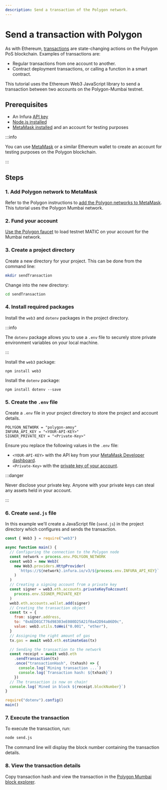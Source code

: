 ```yaml
---
description: Send a transaction of the Polygon network.
---
```


# Send a transaction with Polygon

As with Ethereum, [transactions](https://ethereum.org/en/developers/docs/transactions/) are state-changing actions on the Polygon PoS blockchain. Examples of transactions are:

- Regular transactions from one account to another.
- Contract deployment transactions, or calling a function in a smart contract.

This tutorial uses the Ethereum Web3 JavaScript library to send a transaction between two accounts on the Polygon-Mumbai testnet.

## Prerequisites

- An Infura [API key](../../../../developer-tools/dashboard/get-started/create-api/)
- [Node.js installed](https://nodejs.org/en/download/)
- [MetaMask installed](https://metamask.io) and an account for testing purposes

:::info

You can use [MetaMask](https://metamask.io) or a similar Ethereum wallet to create an account for testing purposes on the Polygon blockchain.

:::

## Steps

### 1. Add Polygon network to MetaMask

Refer to the Polygon instructions to [add the Polygon networks to MetaMask](https://polygon.technology/blog/getting-started-with-metamask-on-polygon). This tutorial uses the Polygon Mumbai network.

### 2. Fund your account

[Use the Polygon faucet](https://faucet.polygon.technology) to load testnet MATIC on your account for the Mumbai network.

### 3. Create a project directory

Create a new directory for your project. This can be done from the command line:

```bash
mkdir sendTransaction
```

Change into the new directory:

```bash
cd sendTransaction
```

### 4. Install required packages

Install the `web3` and `dotenv` packages in the project directory.

:::info

The `dotenv` package allows you to use a `.env` file to securely store private environment variables on your local machine.

:::

Install the `web3` package:

```
npm install web3
```

Install the `dotenv` package:

```
npm install dotenv --save
```

### 5. Create the `.env` file

Create a `.env` file in your project directory to store the project and account details.

```
POLYGON_NETWORK = "polygon-amoy"
INFURA_API_KEY = "<YOUR-API-KEY>"
SIGNER_PRIVATE_KEY = "<Private-Key>"
```

Ensure you replace the following values in the `.env` file:

- `<YOUR-API-KEY>` with the API key from your [MetaMask Developer dashboard](https://infura.io/dashboard).
- `<Private-Key>` with the [private key of your account](https://metamask.zendesk.com/hc/en-us/articles/360015289632-How-to-Export-an-Account-Private-Key).

:::danger

Never disclose your private key. Anyone with your private keys can steal any assets held in your account.

:::

### 6. Create `send.js` file

In this example we'll create a JavaScript file (`send.js`) in the project directory which configures and sends the transaction.

```javascript title="send.js"
const { Web3 } = require("web3")

async function main() {
  // Configuring the connection to the Polygon node
  const network = process.env.POLYGON_NETWORK
  const web3 = new Web3(
    new Web3.providers.HttpProvider(
      `https://${network}.infura.io/v3/${process.env.INFURA_API_KEY}`
    )
  )
  // Creating a signing account from a private key
  const signer = web3.eth.accounts.privateKeyToAccount(
    process.env.SIGNER_PRIVATE_KEY
  )
  web3.eth.accounts.wallet.add(signer)
  // Creating the transaction object
  const tx = {
    from: signer.address,
    to: "0xAED01C776d98303eE080D25A21f0a42D94a86D9c",
    value: web3.utils.toWei("0.001", "ether"),
  }
  // Assigning the right amount of gas
  tx.gas = await web3.eth.estimateGas(tx)

  // Sending the transaction to the network
  const receipt = await web3.eth
    .sendTransaction(tx)
    .once("transactionHash", (txhash) => {
      console.log(`Mining transaction ...`)
      console.log(`Transaction hash: ${txhash}`)
    })
  // The transaction is now on chain!
  console.log(`Mined in block ${receipt.blockNumber}`)
}

require("dotenv").config()
main()
```

### 7. Execute the transaction

To execute the transaction, run:

```bash
node send.js
```

The command line will display the block number containing the transaction details.

### 8. View the transaction details

Copy transaction hash and view the transaction in the [Polygon Mumbai block explorer](https://amoy.polygonscan.com/).
